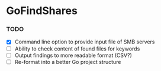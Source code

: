 # GoFindShares

### TODO
- [x] Command line option to provide input file of SMB servers
- [ ] Ability to check content of found files for keywords
- [ ] Output findings to more readable format (CSV?)
- [ ] Re-format into a better Go project structure
